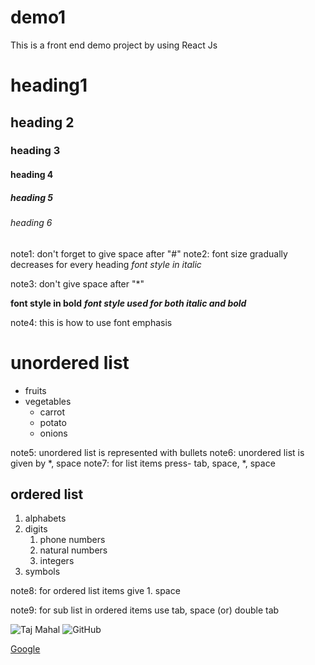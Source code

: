 # demo1
This is a front end demo project by using React Js
# heading1
##  heading 2
###  heading 3
####  heading 4
#####  heading 5
######  heading 6
note1: don't forget to give space after "#"
note2: font size gradually decreases for every heading
*font style in italic*

note3: don't give space after "*"

**font style in bold**
***font style used for both italic and bold***

note4: this is how to use font emphasis

# unordered list
* fruits 
* vegetables 
   * carrot
   * potato
   * onions
   
note5: unordered list is represented with bullets
note6: unordered list is given by *, space 
note7: for list items press- tab, space, *, space

## ordered list
1. alphabets
2. digits
   1. phone numbers
   2. natural numbers
   3. integers
3. symbols

note8: for ordered list items give 1. space

note9: for sub list in ordered items use tab, space (or) double tab

![Taj Mahal](https://assets-news.housing.com/news/wp-content/uploads/2020/11/23134820/Shah-Jahan-may-have-spent-nearly-Rs-70-billion-to-build-the-Taj-Mahal-FB-1200x700-compressed-686x400.jpg)
![GitHub](https://i.ytimg.com/vi/OEGm7LXAN_c/maxresdefault.jpg)
   
[Google](https://www.google.co.in/)
